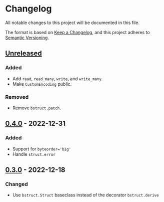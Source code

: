 # Changelog

All notable changes to this project will be documented in this file.

The format is based on [Keep a Changelog](https://keepachangelog.com/en/1.0.0/),
and this project adheres to [Semantic Versioning](https://semver.org/spec/v2.0.0.html).

## [Unreleased]

### Added

- Add `read`, `read_many`, `write`, and `write_many`.
- Make `CustomEncoding` public.

### Removed

- Remove `bstruct.patch`.

## [0.4.0] - 2022-12-31

### Added

- Support for `byteorder='big'`
- Handle `struct.error`

## [0.3.0] - 2022-12-18

### Changed

- Use `bstruct.Struct` baseclass instead of the decorator `bstruct.derive`

[unreleased]: https://github.com/flxbe/bstruct/compare/v0.4.0...HEAD
[0.4.0]: https://github.com/flxbe/bstruct/compare/v0.3.0...v0.4.0
[0.3.0]: https://github.com/flxbe/bstruct/compare/v0.2.0...v0.3.0
